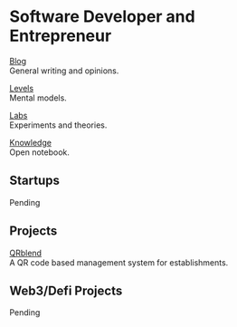 # Software Developer and Entrepreneur

[Blog](/blog/) <br />General writing and opinions.

[Levels](/levels/) <br />Mental models.

[Labs](/labs/) <br />Experiments and theories.

[Knowledge](/knowledge/) <br />Open notebook.

## Startups

Pending

## Projects

[QRblend](https://qrblend.com)<br />
A QR code based management system for establishments.

## Web3/Defi Projects
 
Pending
